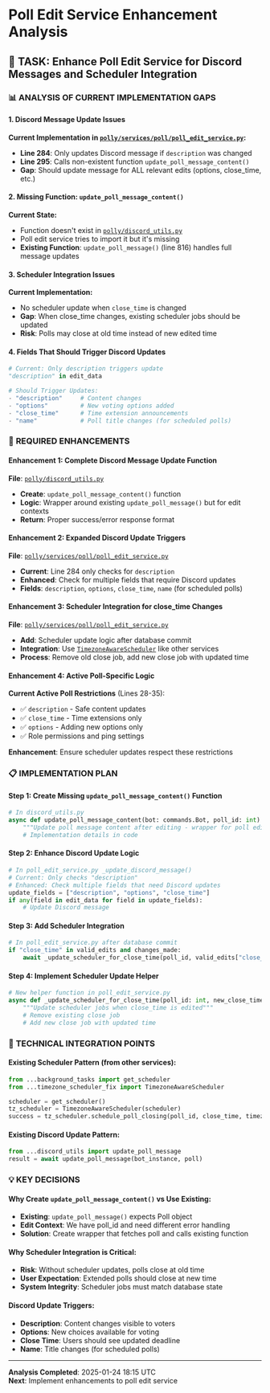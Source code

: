 # Poll Edit Service Enhancement Analysis

## 🎯 **TASK**: Enhance Poll Edit Service for Discord Messages and Scheduler Integration

### 📊 **ANALYSIS OF CURRENT IMPLEMENTATION GAPS**

#### **1. Discord Message Update Issues**
**Current Implementation in [`polly/services/poll/poll_edit_service.py`](polly/services/poll/poll_edit_service.py:277-302):**
- **Line 284**: Only updates Discord message if `description` was changed
- **Line 295**: Calls non-existent function `update_poll_message_content()`
- **Gap**: Should update message for ALL relevant edits (options, close_time, etc.)

#### **2. Missing Function: `update_poll_message_content()`**
**Current State:**
- Function doesn't exist in [`polly/discord_utils.py`](polly/discord_utils.py)
- Poll edit service tries to import it but it's missing
- **Existing Function**: `update_poll_message()` (line 816) handles full message updates

#### **3. Scheduler Integration Issues**
**Current Implementation:**
- No scheduler update when `close_time` is changed
- **Gap**: When close_time changes, existing scheduler jobs should be updated
- **Risk**: Polls may close at old time instead of new edited time

#### **4. Fields That Should Trigger Discord Updates**
```python
# Current: Only description triggers update
"description" in edit_data

# Should Trigger Updates:
- "description"     # Content changes
- "options"         # New voting options added
- "close_time"      # Time extension announcements
- "name"            # Poll title changes (for scheduled polls)
```

### 🔧 **REQUIRED ENHANCEMENTS**

#### **Enhancement 1: Complete Discord Message Update Function**
**File**: [`polly/discord_utils.py`](polly/discord_utils.py)
- **Create**: `update_poll_message_content()` function
- **Logic**: Wrapper around existing `update_poll_message()` but for edit contexts
- **Return**: Proper success/error response format

#### **Enhancement 2: Expanded Discord Update Triggers**
**File**: [`polly/services/poll/poll_edit_service.py`](polly/services/poll/poll_edit_service.py:277-302)
- **Current**: Line 284 only checks for `description`
- **Enhanced**: Check for multiple fields that require Discord updates
- **Fields**: `description`, `options`, `close_time`, `name` (for scheduled polls)

#### **Enhancement 3: Scheduler Integration for close_time Changes**
**File**: [`polly/services/poll/poll_edit_service.py`](polly/services/poll/poll_edit_service.py)
- **Add**: Scheduler update logic after database commit
- **Integration**: Use [`TimezoneAwareScheduler`](polly/timezone_scheduler_fix.py:15) like other services
- **Process**: Remove old close job, add new close job with updated time

#### **Enhancement 4: Active Poll-Specific Logic**
**Current Active Poll Restrictions** (Lines 28-35):
- ✅ `description` - Safe content updates
- ✅ `close_time` - Time extensions only
- ✅ `options` - Adding new options only
- ✅ Role permissions and ping settings

**Enhancement**: Ensure scheduler updates respect these restrictions

### 📋 **IMPLEMENTATION PLAN**

#### **Step 1**: Create Missing `update_poll_message_content()` Function
```python
# In discord_utils.py
async def update_poll_message_content(bot: commands.Bot, poll_id: int) -> Dict[str, Any]:
    """Update poll message content after editing - wrapper for poll edit contexts"""
    # Implementation details in code
```

#### **Step 2**: Enhance Discord Update Logic
```python
# In poll_edit_service.py _update_discord_message()
# Current: Only checks "description"
# Enhanced: Check multiple fields that need Discord updates
update_fields = ["description", "options", "close_time"]
if any(field in edit_data for field in update_fields):
    # Update Discord message
```

#### **Step 3**: Add Scheduler Integration
```python
# In poll_edit_service.py after database commit
if "close_time" in valid_edits and changes_made:
    await _update_scheduler_for_close_time(poll_id, valid_edits["close_time"])
```

#### **Step 4**: Implement Scheduler Update Helper
```python
# New helper function in poll_edit_service.py
async def _update_scheduler_for_close_time(poll_id: int, new_close_time: datetime):
    """Update scheduler jobs when close_time is edited"""
    # Remove existing close job
    # Add new close job with updated time
```

### 🚀 **TECHNICAL INTEGRATION POINTS**

#### **Existing Scheduler Pattern** (from other services):
```python
from ...background_tasks import get_scheduler
from ...timezone_scheduler_fix import TimezoneAwareScheduler

scheduler = get_scheduler()
tz_scheduler = TimezoneAwareScheduler(scheduler)
success = tz_scheduler.schedule_poll_closing(poll_id, close_time, timezone, close_poll)
```

#### **Existing Discord Update Pattern**:
```python
from ...discord_utils import update_poll_message
result = await update_poll_message(bot_instance, poll)
```

### 💡 **KEY DECISIONS**

#### **Why Create `update_poll_message_content()` vs Use Existing**:
- **Existing**: `update_poll_message()` expects Poll object
- **Edit Context**: We have poll_id and need different error handling
- **Solution**: Create wrapper that fetches poll and calls existing function

#### **Why Scheduler Integration is Critical**:
- **Risk**: Without scheduler updates, polls close at old time
- **User Expectation**: Extended polls should close at new time
- **System Integrity**: Scheduler jobs must match database state

#### **Discord Update Triggers**:
- **Description**: Content changes visible to voters
- **Options**: New choices available for voting
- **Close Time**: Users should see updated deadline
- **Name**: Title changes (for scheduled polls)

---
**Analysis Completed**: 2025-01-24 18:15 UTC  
**Next**: Implement enhancements to poll edit service